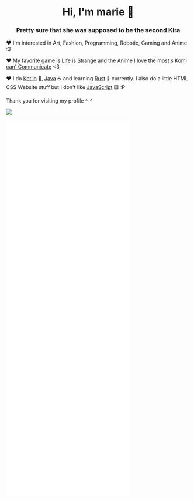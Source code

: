 <h1 align="center">
Hi, I'm marie 🌸
</h1>
<h3 align="center">Pretty sure that she was supposed to be the second Kira</h3>

♥ I'm interested in Art, Fashion, Programming, Robotic, Gaming and Anime :3

♥ My favorite game is [Life is Strange](https://lifeisstrange.square-enix-games.com/de/games/life-is-strange-remastered-collection/) and the Anime I love the most s [Komi can' Communicate](https://en.wikipedia.org/wiki/Komi_Can%27t_Communicate) <3

♥ I do [Kotlin](https://kotlinlang.org/) 💜, [Java](https://www.oracle.com/de/java/) ☕ and learning [Rust](https://www.rust-lang.org/) 🦀 currently. I also do a little HTML CSS Website stuff but I don't like [JavaScript](https://www.javascript.com/) 🟨 :P

Thank you for visiting my profile ^-^

![](https://komarev.com/ghpvc/?username=marylieh)


![GitHub metrics](https://github.com/marylieh/marylieh/blob/main/github-metrics.svg)
